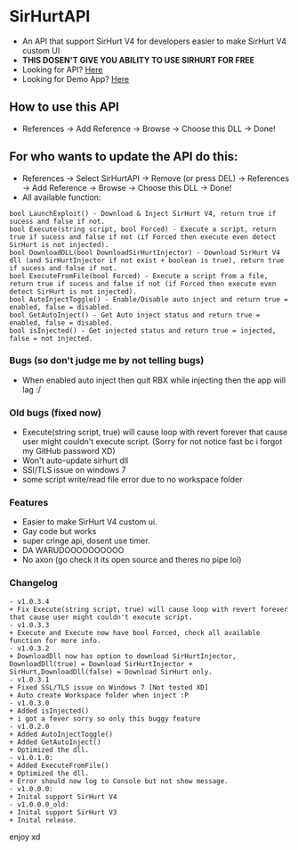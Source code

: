 # SirHurtAPI
 - An API that support SirHurt V4 for developers easier to make SirHurt V4 custom UI
 - **THIS DOSEN'T GIVE YOU ABILITY TO USE SIRHURT FOR FREE**
 - Looking for API? [Here](https://raw.githubusercontent.com/teppyboy/SirHurtAPI/master/SirHurtAPI/SirHurtAPI/SirHurtAPI/bin/Debug/SirHurtAPI.dll)
 - Looking for Demo App? [Here](https://github.com/teppyboy/SirHurtAPI/raw/master/SirHurtAPI/SirHurtAPI/SirHurtAPI%20Demo%20App/bin/Debug/SirHurtAPI%20Demo%20App.exe)
## How to use this API
- References -> Add Reference -> Browse -> Choose this DLL -> Done!
## For who wants to update the API do this:
- References -> Select SirHurtAPI -> Remove (or press DEL) -> References -> Add Reference -> Browse -> Choose this DLL -> Done!
- All available function:
```
bool LaunchExploit() - Download & Inject SirHurt V4, return true if sucess and false if not.
bool Execute(string script, bool Forced) - Execute a script, return true if sucess and false if not (if Forced then execute even detect SirHurt is not injected).
bool DownloadDLL(bool DownloadSirHurtInjector) - Download SirHurt V4 dll (and SirHurtInjector if not exist + boolean is true), return true if sucess and false if not.
bool ExecuteFromFile(bool Forced) - Execute a script from a file, return true if sucess and false if not (if Forced then execute even detect SirHurt is not injected).
bool AutoInjectToggle() - Enable/Disable auto inject and return true = enabled, false = disabled.
bool GetAutoInject() - Get Auto inject status and return true = enabled, false = disabled.
bool isInjected() - Get injected status and return true = injected, false = not injected.
```
### Bugs (so don't judge me by not telling bugs)
- When enabled auto inject then quit RBX while injecting then the app will lag :/

### Old bugs (fixed now)
- Execute(string script, true) will cause loop with revert forever that cause user might couldn't execute script. (Sorry for not notice fast bc i forgot my GitHub password XD)
- Won't auto-update sirhurt dll
- SSl/TLS issue on windows 7
- some script write/read file error due to no workspace folder

### Features
- Easier to make SirHurt V4 custom ui.
- Gay code but works
- super cringe api, dosent use timer.
- DA WARUDOOOOOOOOOO
- No axon (go check it its open source and theres no pipe lol)

### Changelog
```
- v1.0.3.4
+ Fix Execute(string script, true) will cause loop with revert forever that cause user might couldn't execute script.
- v1.0.3.3
+ Execute and Execute now have bool Forced, check all available function for more info.
- v1.0.3.2
+ DownloadDll now has option to download SirHurtInjector, DownloadDll(true) = Download SirHurtInjector + SirHurt,DownloadDll(false) = Download SirHurt only.
- v1.0.3.1
+ Fixed SSL/TLS issue on Windows 7 [Not tested XD]
+ Auto create Workspace folder when inject :P
- v1.0.3.0
+ Added isInjected()
+ i got a fever sorry so only this buggy feature
- v1.0.2.0
+ Added AutoInjectToggle()
+ Added GetAutoInject()
+ Optimized the dll.
- v1.0.1.0:
+ Added ExecuteFromFile()
+ Optimized the dll.
+ Error should now log to Console but not show message.
- v1.0.0.0:
+ Inital support SirHurt V4
- v1.0.0.0_old:
+ Inital support SirHurt V3
+ Inital release.
```
enjoy xd 
